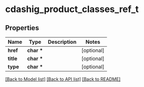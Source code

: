 # cdashig_product_classes_ref_t

## Properties
Name | Type | Description | Notes
------------ | ------------- | ------------- | -------------
**href** | **char \*** |  | [optional] 
**title** | **char \*** |  | [optional] 
**type** | **char \*** |  | [optional] 

[[Back to Model list]](../README.md#documentation-for-models) [[Back to API list]](../README.md#documentation-for-api-endpoints) [[Back to README]](../README.md)


